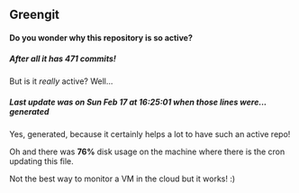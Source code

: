 ## Greengit

#### Do you wonder why this repository is so active?

##### After all it has 471 commits!

But is it *really* active? Well...

##### Last update was on Sun Feb 17 at 16:25:01 when those lines were... generated

Yes, generated, because it certainly helps a lot to have such an active repo!

Oh and there was **76%** disk usage on the machine
where there is the cron updating this file.

Not the best way to monitor a VM in the cloud but it works! :)
